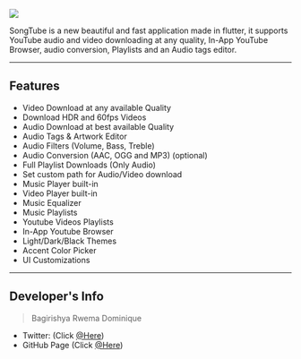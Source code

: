 ![](https://i.imgur.com/Y80SpfK.jpg)

SongTube is a new beautiful and fast application made in flutter, it supports YouTube audio and video downloading at any quality, In-App YouTube Browser, audio conversion, Playlists and an Audio tags editor.

---

## Features

+ Video Download at any available Quality
+ Download HDR and 60fps Videos
+ Audio Download at best available Quality
+ Audio Tags & Artwork Editor
+ Audio Filters (Volume, Bass, Treble)
+ Audio Conversion (AAC, OGG and MP3) (optional)
+ Full Playlist Downloads (Only Audio)
+ Set custom path for Audio/Video download
+ Music Player built-in
+ Video Player built-in
+ Music Equalizer
+ Music Playlists
+ Youtube Videos Playlists
+ In-App Youtube Browser
+ Light/Dark/Black Themes
+ Accent Color Picker
+ UI Customizations

---

## Developer's Info

>Bagirishya Rwema Dominique

- Twitter: (Click [@Here](https://twitter.com/R_w_e_m_a))
- GitHub Page (Click [@Here](https://github.com/rwema3))

